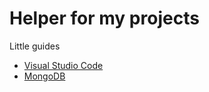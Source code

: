# Helper for my projects

Little guides

* [Visual Studio Code](https://github.com/RaymondProduction/helper/blob/master/manuals/vsc.md)
* [MongoDB](https://github.com/RaymondProduction/helper/blob/master/manuals/mongodb.md)